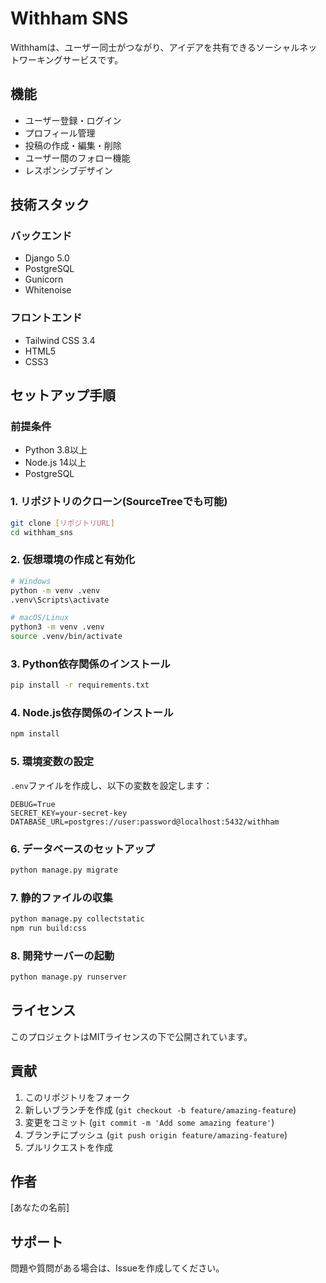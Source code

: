 # Withham SNS

Withhamは、ユーザー同士がつながり、アイデアを共有できるソーシャルネットワーキングサービスです。

## 機能

- ユーザー登録・ログイン
- プロフィール管理
- 投稿の作成・編集・削除
- ユーザー間のフォロー機能
- レスポンシブデザイン

## 技術スタック

### バックエンド
- Django 5.0
- PostgreSQL
- Gunicorn
- Whitenoise

### フロントエンド
- Tailwind CSS 3.4
- HTML5
- CSS3

## セットアップ手順

### 前提条件
- Python 3.8以上
- Node.js 14以上
- PostgreSQL

### 1. リポジトリのクローン(SourceTreeでも可能)
```bash
git clone [リポジトリURL]
cd withham_sns
```

### 2. 仮想環境の作成と有効化
```bash
# Windows
python -m venv .venv
.venv\Scripts\activate

# macOS/Linux
python3 -m venv .venv
source .venv/bin/activate
```

### 3. Python依存関係のインストール
```bash
pip install -r requirements.txt
```

### 4. Node.js依存関係のインストール
```bash
npm install
```

### 5. 環境変数の設定
`.env`ファイルを作成し、以下の変数を設定します：
```
DEBUG=True
SECRET_KEY=your-secret-key
DATABASE_URL=postgres://user:password@localhost:5432/withham
```

### 6. データベースのセットアップ
```bash
python manage.py migrate
```

### 7. 静的ファイルの収集
```bash
python manage.py collectstatic
npm run build:css
```

### 8. 開発サーバーの起動
```bash
python manage.py runserver
```
<!-- 
## デプロイメント\

 Herokuへのデプロイ\
 1. Heroku CLIをインストール\
 2. Herokuにログイン\
 3. アプリケーションを作成\
 4. 環境変数を設定\
 5. デプロイ\

```bash\
heroku create\
git push heroku main\
heroku run python manage.py migrate\
```\
-->

## ライセンス
このプロジェクトはMITライセンスの下で公開されています。

## 貢献
1. このリポジトリをフォーク
2. 新しいブランチを作成 (`git checkout -b feature/amazing-feature`)
3. 変更をコミット (`git commit -m 'Add some amazing feature'`)
4. ブランチにプッシュ (`git push origin feature/amazing-feature`)
5. プルリクエストを作成

## 作者
[あなたの名前]

## サポート
問題や質問がある場合は、Issueを作成してください。 
